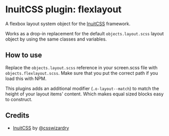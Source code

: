 # InuitCSS plugin: flexlayout

A flexbox layout system object for the [InuitCSS](https://github.com/inuitcss/inuitcss) framework.

Works as a drop-in replacement for the default `objects.layout.scss` layout object by using the same classes and variables.

## How to use
Replace the `objects.layout.scss` reference in your screen.scss file with `objects.flexlayout.scss`. Make sure that you put the correct path if you load this with NPM.

This plugins adds an additional modifier (`.o-layout--match`) to match the height of your layout items' content. Which makes equal sized blocks easy to construct.

## Credits
- [InuitCSS](https://github.com/inuitcss/inuitcss) by [@csswizardry](https://twitter.com/csswizardry)
